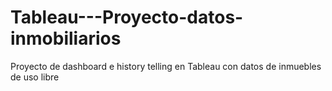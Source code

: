 # Tableau---Proyecto-datos-inmobiliarios
Proyecto de dashboard e history telling en Tableau con datos de inmuebles de uso libre
